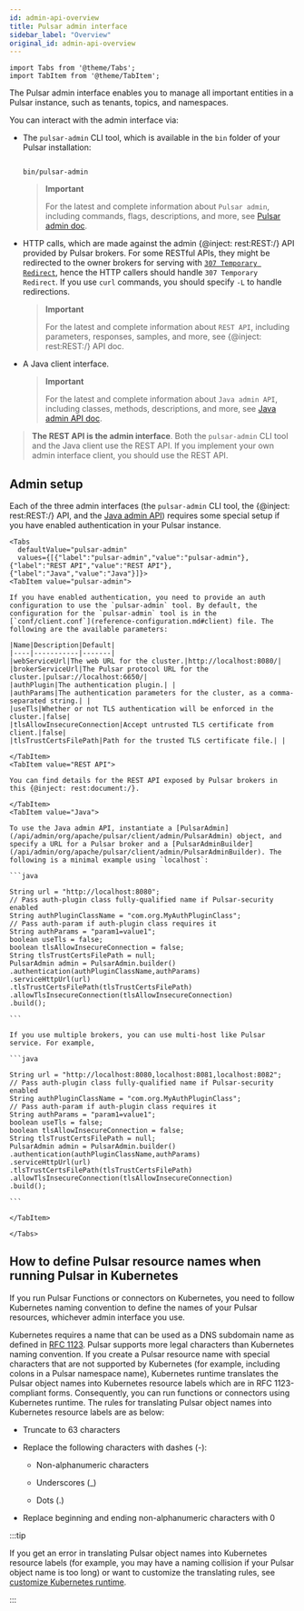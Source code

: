 ```yaml
---
id: admin-api-overview
title: Pulsar admin interface
sidebar_label: "Overview"
original_id: admin-api-overview
---
```


````mdx-code-block
import Tabs from '@theme/Tabs';
import TabItem from '@theme/TabItem';
````


The Pulsar admin interface enables you to manage all important entities in a Pulsar instance, such as tenants, topics, and namespaces.

You can interact with the admin interface via:

- The `pulsar-admin` CLI tool, which is available in the `bin` folder of your Pulsar installation:

  ```shell

  bin/pulsar-admin

  ```

  > **Important**
  >
  > For the latest and complete information about `Pulsar admin`, including commands, flags, descriptions, and more, see [Pulsar admin doc](pathname:///reference/#/@pulsar:version_reference@/pulsar-admin/).

- HTTP calls, which are made against the admin {@inject: rest:REST:/} API provided by Pulsar brokers. For some RESTful APIs, they might be redirected to the owner brokers for serving with [`307 Temporary Redirect`](https://developer.mozilla.org/en-US/docs/Web/HTTP/Status/307), hence the HTTP callers should handle `307 Temporary Redirect`. If you use `curl` commands, you should specify `-L` to handle redirections.

  > **Important**
  >
  > For the latest and complete information about `REST API`, including parameters, responses, samples, and more, see {@inject: rest:REST:/} API doc.

- A Java client interface.

  > **Important**
  >
  > For the latest and complete information about `Java admin API`, including classes, methods, descriptions, and more, see [Java admin API doc](/api/admin/).

> **The REST API is the admin interface**. Both the `pulsar-admin` CLI tool and the Java client use the REST API. If you implement your own admin interface client, you should use the REST API.

## Admin setup

Each of the three admin interfaces (the `pulsar-admin` CLI tool, the {@inject: rest:REST:/} API, and the [Java admin API](/api/admin)) requires some special setup if you have enabled authentication in your Pulsar instance.

````mdx-code-block
<Tabs
  defaultValue="pulsar-admin"
  values={[{"label":"pulsar-admin","value":"pulsar-admin"},{"label":"REST API","value":"REST API"},{"label":"Java","value":"Java"}]}>
<TabItem value="pulsar-admin">

If you have enabled authentication, you need to provide an auth configuration to use the `pulsar-admin` tool. By default, the configuration for the `pulsar-admin` tool is in the [`conf/client.conf`](reference-configuration.md#client) file. The following are the available parameters:

|Name|Description|Default|
|----|-----------|-------|
|webServiceUrl|The web URL for the cluster.|http://localhost:8080/|
|brokerServiceUrl|The Pulsar protocol URL for the cluster.|pulsar://localhost:6650/|
|authPlugin|The authentication plugin.| |
|authParams|The authentication parameters for the cluster, as a comma-separated string.| |
|useTls|Whether or not TLS authentication will be enforced in the cluster.|false|
|tlsAllowInsecureConnection|Accept untrusted TLS certificate from client.|false|
|tlsTrustCertsFilePath|Path for the trusted TLS certificate file.| |

</TabItem>
<TabItem value="REST API">

You can find details for the REST API exposed by Pulsar brokers in this {@inject: rest:document:/}.

</TabItem>
<TabItem value="Java">

To use the Java admin API, instantiate a [PulsarAdmin](/api/admin/org/apache/pulsar/client/admin/PulsarAdmin) object, and specify a URL for a Pulsar broker and a [PulsarAdminBuilder](/api/admin/org/apache/pulsar/client/admin/PulsarAdminBuilder). The following is a minimal example using `localhost`:

```java

String url = "http://localhost:8080";
// Pass auth-plugin class fully-qualified name if Pulsar-security enabled
String authPluginClassName = "com.org.MyAuthPluginClass";
// Pass auth-param if auth-plugin class requires it
String authParams = "param1=value1";
boolean useTls = false;
boolean tlsAllowInsecureConnection = false;
String tlsTrustCertsFilePath = null;
PulsarAdmin admin = PulsarAdmin.builder()
.authentication(authPluginClassName,authParams)
.serviceHttpUrl(url)
.tlsTrustCertsFilePath(tlsTrustCertsFilePath)
.allowTlsInsecureConnection(tlsAllowInsecureConnection)
.build();

```

If you use multiple brokers, you can use multi-host like Pulsar service. For example,

```java

String url = "http://localhost:8080,localhost:8081,localhost:8082";
// Pass auth-plugin class fully-qualified name if Pulsar-security enabled
String authPluginClassName = "com.org.MyAuthPluginClass";
// Pass auth-param if auth-plugin class requires it
String authParams = "param1=value1";
boolean useTls = false;
boolean tlsAllowInsecureConnection = false;
String tlsTrustCertsFilePath = null;
PulsarAdmin admin = PulsarAdmin.builder()
.authentication(authPluginClassName,authParams)
.serviceHttpUrl(url)
.tlsTrustCertsFilePath(tlsTrustCertsFilePath)
.allowTlsInsecureConnection(tlsAllowInsecureConnection)
.build();

```

</TabItem>

</Tabs>
````

## How to define Pulsar resource names when running Pulsar in Kubernetes
If you run Pulsar Functions or connectors on Kubernetes, you need to follow Kubernetes naming convention to define the names of your Pulsar resources, whichever admin interface you use.

Kubernetes requires a name that can be used as a DNS subdomain name as defined in [RFC 1123](https://kubernetes.io/docs/concepts/overview/working-with-objects/names/#names). Pulsar supports more legal characters than Kubernetes naming convention. If you create a Pulsar resource name with special characters that are not supported by Kubernetes (for example, including colons in a Pulsar namespace name), Kubernetes runtime translates the Pulsar object names into Kubernetes resource labels which are in RFC 1123-compliant forms. Consequently, you can run functions or connectors using Kubernetes runtime. The rules for translating Pulsar object names into Kubernetes resource labels are as below:

- Truncate to 63 characters

- Replace the following characters with dashes (-):

  - Non-alphanumeric characters

  - Underscores (_)

  - Dots (.)

- Replace beginning and ending non-alphanumeric characters with 0

:::tip

If you get an error in translating Pulsar object names into Kubernetes resource labels (for example, you may have a naming collision if your Pulsar object name is too long) or want to customize the translating rules, see [customize Kubernetes runtime](functions-runtime.md#customize-kubernetes-runtime).

:::

